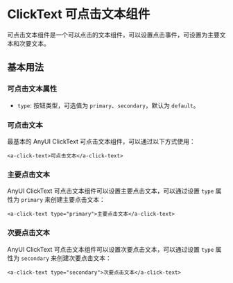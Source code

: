 # ClickText 可点击文本组件

可点击文本组件是一个可以点击的文本组件，可以设置点击事件，可设置为主要文本和次要文本。

## 基本用法

### 可点击文本属性

- `type`: 按钮类型，可选值为 `primary`、`secondary`，默认为 `default`。

### 可点击文本

最基本的 AnyUI ClickText 可点击文本组件，可以通过以下方式使用：

```vue
<a-click-text>可点击文本</a-click-text>
```

### 主要点击文本

AnyUI ClickText 可点击文本组件可以设置主要点击文本，可以通过设置 `type` 属性为 `primary` 来创建主要点击文本：

```vue
<a-click-text type="primary">主要点击文本</a-click-text>
```

### 次要点击文本

AnyUI ClickText 可点击文本组件可以设置次要点击文本，可以通过设置 `type` 属性为 `secondary` 来创建次要点击文本：

```vue
<a-click-text type="secondary">次要点击文本</a-click-text>
```
